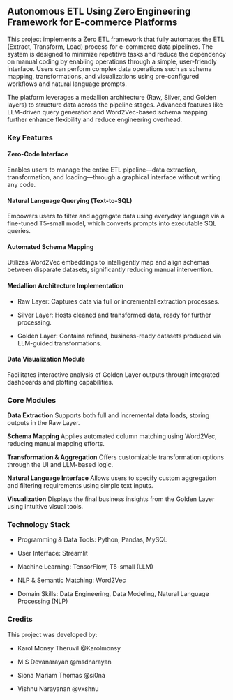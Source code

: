 ﻿## Autonomous ETL Using Zero Engineering Framework for E-commerce Platforms
This project implements a Zero ETL framework that fully automates the ETL (Extract, Transform, Load) process for e-commerce data pipelines. The system is designed to minimize repetitive tasks and reduce the dependency on manual coding by enabling operations through a simple, user-friendly interface. Users can perform complex data operations such as schema mapping, transformations, and visualizations using pre-configured workflows and natural language prompts.

The platform leverages a medallion architecture (Raw, Silver, and Golden layers) to structure data across the pipeline stages. Advanced features like LLM-driven query generation and Word2Vec-based schema mapping further enhance flexibility and reduce engineering overhead.

### Key Features
#### Zero-Code Interface
Enables users to manage the entire ETL pipeline—data extraction, transformation, and loading—through a graphical interface without writing any code.

#### Natural Language Querying (Text-to-SQL)
Empowers users to filter and aggregate data using everyday language via a fine-tuned T5-small model, which converts prompts into executable SQL queries.

#### Automated Schema Mapping
Utilizes Word2Vec embeddings to intelligently map and align schemas between disparate datasets, significantly reducing manual intervention.

#### Medallion Architecture Implementation

- Raw Layer: Captures data via full or incremental extraction processes.

- Silver Layer: Hosts cleaned and transformed data, ready for further processing.

- Golden Layer: Contains refined, business-ready datasets produced via LLM-guided transformations.

#### Data Visualization Module
Facilitates interactive analysis of Golden Layer outputs through integrated dashboards and plotting capabilities.

### Core Modules
**Data Extraction**
Supports both full and incremental data loads, storing outputs in the Raw Layer.

**Schema Mapping**
Applies automated column matching using Word2Vec, reducing manual mapping efforts.

**Transformation & Aggregation**
Offers customizable transformation options through the UI and LLM-based logic.

**Natural Language Interface**
Allows users to specify custom aggregation and filtering requirements using simple text inputs.

**Visualization**
Displays the final business insights from the Golden Layer using intuitive visual tools.

### Technology Stack
- Programming & Data Tools: Python, Pandas, MySQL

- User Interface: Streamlit

- Machine Learning: TensorFlow, T5-small (LLM)

- NLP & Semantic Matching: Word2Vec

- Domain Skills: Data Engineering, Data Modeling, Natural Language Processing (NLP)


### Credits
This project was developed by:

- Karol Monsy Theruvil @Karolmonsy

- M S Devanarayan @msdnarayan

- Siona Mariam Thomas @si0na

- Vishnu Narayanan @vxshnu

